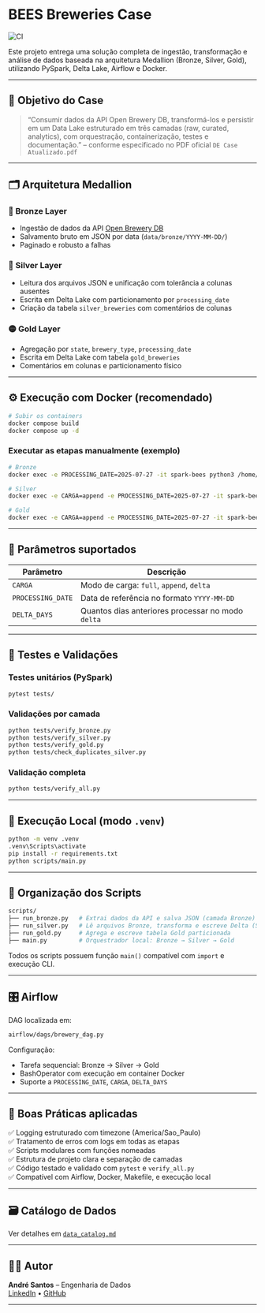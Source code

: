 # BEES Breweries Case

![CI](https://github.com/a2kr1/bees-breweries-case/actions/workflows/python-ci.yml/badge.svg)

Este projeto entrega uma solução completa de ingestão, transformação e análise de dados baseada na arquitetura Medallion (Bronze, Silver, Gold), utilizando PySpark, Delta Lake, Airflow e Docker.

---

## 🎯 Objetivo do Case

> “Consumir dados da API Open Brewery DB, transformá-los e persistir em um Data Lake estruturado em três camadas (raw, curated, analytics), com orquestração, containerização, testes e documentação.” – conforme especificado no PDF oficial `DE Case Atualizado.pdf`

---

## 🗂️ Arquitetura Medallion

### 🔹 Bronze Layer
- Ingestão de dados da API [Open Brewery DB](https://www.openbrewerydb.org/)
- Salvamento bruto em JSON por data (`data/bronze/YYYY-MM-DD/`)
- Paginado e robusto a falhas

### 🔸 Silver Layer
- Leitura dos arquivos JSON e unificação com tolerância a colunas ausentes
- Escrita em Delta Lake com particionamento por `processing_date`
- Criação da tabela `silver_breweries` com comentários de colunas

### 🟡 Gold Layer
- Agregação por `state`, `brewery_type`, `processing_date`
- Escrita em Delta Lake com tabela `gold_breweries`
- Comentários em colunas e particionamento físico

---

## ⚙️ Execução com Docker (recomendado)

```bash
# Subir os containers
docker compose build
docker compose up -d
```

### Executar as etapas manualmente (exemplo)

```bash
# Bronze
docker exec -e PROCESSING_DATE=2025-07-27 -it spark-bees python3 /home/project/scripts/run_bronze.py

# Silver
docker exec -e CARGA=append -e PROCESSING_DATE=2025-07-27 -it spark-bees python3 /home/project/scripts/run_silver.py

# Gold
docker exec -e CARGA=append -e PROCESSING_DATE=2025-07-27 -it spark-bees python3 /home/project/scripts/run_gold.py
```

---

## 📅 Parâmetros suportados

| Parâmetro         | Descrição                                                             |
|------------------|------------------------------------------------------------------------|
| `CARGA`           | Modo de carga: `full`, `append`, `delta`                              |
| `PROCESSING_DATE` | Data de referência no formato `YYYY-MM-DD`                            |
| `DELTA_DAYS`      | Quantos dias anteriores processar no modo `delta`                     |

---

## 🧪 Testes e Validações

### Testes unitários (PySpark)

```bash
pytest tests/
```

### Validações por camada

```bash
python tests/verify_bronze.py
python tests/verify_silver.py
python tests/verify_gold.py
python tests/check_duplicates_silver.py
```

### Validação completa

```bash
python tests/verify_all.py
```

---

## 🧵 Execução Local (modo `.venv`)

```bash
python -m venv .venv
.venv\Scripts\activate
pip install -r requirements.txt
python scripts/main.py
```

---

## 📂 Organização dos Scripts

```bash
scripts/
├── run_bronze.py   # Extrai dados da API e salva JSON (camada Bronze)
├── run_silver.py   # Lê arquivos Bronze, transforma e escreve Delta (Silver)
├── run_gold.py     # Agrega e escreve tabela Gold particionada
├── main.py         # Orquestrador local: Bronze → Silver → Gold
```

Todos os scripts possuem função `main()` compatível com `import` e execução CLI.

---

## 🎛️ Airflow

DAG localizada em:

```bash
airflow/dags/brewery_dag.py
```

Configuração:
- Tarefa sequencial: Bronze → Silver → Gold
- BashOperator com execução em container Docker
- Suporte a `PROCESSING_DATE`, `CARGA`, `DELTA_DAYS`

---

## 🧠 Boas Práticas aplicadas

✅ Logging estruturado com timezone (America/Sao_Paulo)  
✅ Tratamento de erros com logs em todas as etapas  
✅ Scripts modulares com funções nomeadas  
✅ Estrutura de projeto clara e separação de camadas  
✅ Código testado e validado com `pytest` e `verify_all.py`  
✅ Compatível com Airflow, Docker, Makefile, e execução local  

---

## 🗃️ Catálogo de Dados

Ver detalhes em [`data_catalog.md`](./data_catalog.md)

---

## 👨‍💻 Autor

**André Santos** – Engenharia de Dados  
[LinkedIn](https://linkedin.com) • [GitHub](https://github.com)

---